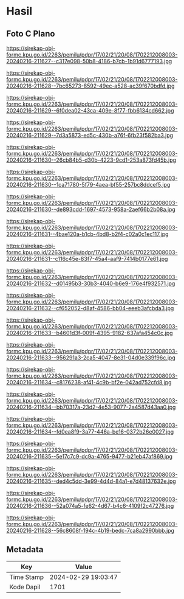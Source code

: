 # Hasil

## Foto C Plano

https://sirekap-obj-formc.kpu.go.id/2263/pemilu/pdpr/17/02/21/20/08/1702212008003-20240216-211627--c317e098-50b8-4186-b7cb-1b91d6777193.jpg

https://sirekap-obj-formc.kpu.go.id/2263/pemilu/pdpr/17/02/21/20/08/1702212008003-20240216-211628--7bc65273-8592-49ec-a528-ac39f670bdfd.jpg

https://sirekap-obj-formc.kpu.go.id/2263/pemilu/pdpr/17/02/21/20/08/1702212008003-20240216-211629--6f0dea02-43ca-409e-8f77-fbb6134cd662.jpg

https://sirekap-obj-formc.kpu.go.id/2263/pemilu/pdpr/17/02/21/20/08/1702212008003-20240216-211629--7d3a5873-ed5c-430b-a76f-6fb23f582ba3.jpg

https://sirekap-obj-formc.kpu.go.id/2263/pemilu/pdpr/17/02/21/20/08/1702212008003-20240216-211630--26cb84b5-d30b-4223-9cd1-253a873fd45b.jpg

https://sirekap-obj-formc.kpu.go.id/2263/pemilu/pdpr/17/02/21/20/08/1702212008003-20240216-211630--1ca71780-5f79-4aea-bf55-257bc8ddcef5.jpg

https://sirekap-obj-formc.kpu.go.id/2263/pemilu/pdpr/17/02/21/20/08/1702212008003-20240216-211630--de893cdd-1697-4573-958a-2aef66b2b08a.jpg

https://sirekap-obj-formc.kpu.go.id/2263/pemilu/pdpr/17/02/21/20/08/1702212008003-20240216-211631--4bae120a-b1cb-4bd8-b2f4-c02a0c1ec117.jpg

https://sirekap-obj-formc.kpu.go.id/2263/pemilu/pdpr/17/02/21/20/08/1702212008003-20240216-211631--c116c45e-83f7-45a4-aaf9-7414b0177e61.jpg

https://sirekap-obj-formc.kpu.go.id/2263/pemilu/pdpr/17/02/21/20/08/1702212008003-20240216-211632--d01495b3-30b3-4040-b6e9-176e4f932571.jpg

https://sirekap-obj-formc.kpu.go.id/2263/pemilu/pdpr/17/02/21/20/08/1702212008003-20240216-211632--cf652052-d8af-4586-bb04-eeeb3afcbda3.jpg

https://sirekap-obj-formc.kpu.go.id/2263/pemilu/pdpr/17/02/21/20/08/1702212008003-20240216-211633--b4601d3f-009f-4395-9182-637afa454c0c.jpg

https://sirekap-obj-formc.kpu.go.id/2263/pemilu/pdpr/17/02/21/20/08/1702212008003-20240216-211633--956291a3-2ca5-4047-8e31-04d0e339f96c.jpg

https://sirekap-obj-formc.kpu.go.id/2263/pemilu/pdpr/17/02/21/20/08/1702212008003-20240216-211634--c8176238-af41-4c9b-bf2e-042ad752cfd8.jpg

https://sirekap-obj-formc.kpu.go.id/2263/pemilu/pdpr/17/02/21/20/08/1702212008003-20240216-211634--bb70317a-23d2-4e53-9077-2a4587d43aa0.jpg

https://sirekap-obj-formc.kpu.go.id/2263/pemilu/pdpr/17/02/21/20/08/1702212008003-20240216-211634--fd0ea8f9-3a77-446a-be16-0372b26e0027.jpg

https://sirekap-obj-formc.kpu.go.id/2263/pemilu/pdpr/17/02/21/20/08/1702212008003-20240216-211635--5e17c7c9-dc9a-4765-9477-b21eb47af869.jpg

https://sirekap-obj-formc.kpu.go.id/2263/pemilu/pdpr/17/02/21/20/08/1702212008003-20240216-211635--ded4c5dd-3e99-4d4d-84a1-e7d48137632e.jpg

https://sirekap-obj-formc.kpu.go.id/2263/pemilu/pdpr/17/02/21/20/08/1702212008003-20240216-211636--52a074a5-fe62-4d67-b4c6-4109f2c47276.jpg

https://sirekap-obj-formc.kpu.go.id/2263/pemilu/pdpr/17/02/21/20/08/1702212008003-20240216-211628--56c8608f-194c-4b19-bedc-7ca8a2990bbb.jpg


## Metadata

| Key        | Value               |
| ---------- | ------------------- |
| Time Stamp | 2024-02-29 19:03:47 |
| Kode Dapil | 1701                |



